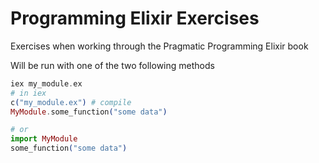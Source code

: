 # Programming Elixir Exercises
Exercises when working through the Pragmatic Programming Elixir book


Will be run with one of the two following methods

```elixir
iex my_module.ex
# in iex
c("my_module.ex") # compile
MyModule.some_function("some data")

# or
import MyModule
some_function("some data")
```

